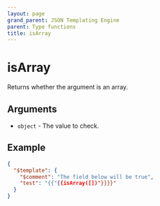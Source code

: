```yaml
---
layout: page
grand_parent: JSON Templating Engine
parent: Type functions
title: isArray
---
```


# isArray

Returns whether the argument is an array.
## Arguments

- `object` - The value to check.

## Example

```json
{
  "$template": {
    "$comment": "The field below will be true",
    "test": "{{"{{isArray([])"}}}}"
  }
}
```
